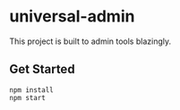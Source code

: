 # universal-admin
This project is built to admin tools blazingly.

## Get Started
```
npm install
npm start
```



